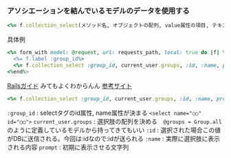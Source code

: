 ### アソシエーションを結んでいるモデルのデータを使用する
```ruby
<%= f.collection_select(メソッド名, オブジェクトの配列, value属性の項目, テキストの項目 [, オプション or HTML属性 or イベント属性]) %>
```
具体例
```ruby
<%= form_with model: @request, url: requests_path, local: true do |f| %>
  <%= f.label :group_id%>
  <%= f.collection_select :group_id, current_user.groups, :id, :name, prompt: "Select Group" %>
<%end%>
```
[Railsガイド](https://railsguides.jp/form_helpers.html#collection-select%E3%83%98%E3%83%AB%E3%83%91%E3%83%BC)
みてもよくわからんん
[参考サイト](https://qiita.com/ohnitakahiro/items/c536fe65e37980e1087e)

```ruby
<%= f.collection_select :group_id, current_user.groups, :id, :name, prompt: "グループを選んでください" %>
```
`:group_id` : selectタグのid属性, name属性が決まる `<select name="○○" id="◯◯">`
`current_user.groups` : 選択肢の配列を決める　`@groups = Group.all`のように定義しているモデルから持ってきてもいい
`:id` : 選択された場合この値がDBに送信される。今回は:idなので:idが送られる
`:name` : 実際に選択肢に表示される内容
`prompt` : 初期に表示させる文字列
